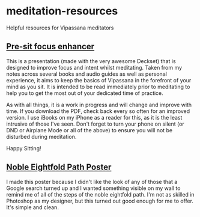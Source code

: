 meditation-resources
====================

Helpful resources for Vipassana meditators

## [Pre-sit focus enhancer](pre-sit-focus-enhancer)

This is a presentation (made with the very awesome Deckset) that is designed to improve focus and intent whilst meditating. Taken from my notes across several books and audio guides as well as personal experience, it aims to keep the basics of Vipassana in the forefront of your mind as you sit. It is intended to be read immediately prior to meditating to help you to get the most out of your dedicated time of practice.

As with all things, it is a work in progress and will change and improve with time. If you download the PDF, check back every so often for an improved version. I use iBooks on my iPhone as a reader for this, as it is the least intrusive of those I've seen. Don't forget to turn your phone on silent (or DND or Airplane Mode or all of the above) to ensure you will not be disturbed during meditation.

Happy Sitting!

## [Noble Eightfold Path Poster](eightfoldpath)

I made this poster because I didn't like the look of any of those that a Google search turned up and I wanted something visible on my wall to remind me of all of the steps of the noble eightfold path. I'm not as skilled in Photoshop as my designer, but this turned out good enough for me to offer. It's simple and clean.